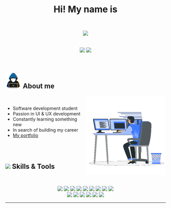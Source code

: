 <h1 align="center"><b>Hi! </b>My name is</h1>
<br>

<p align="center">
  <img src="https://404lucas.netlify.app/img/logo.png" height="100">
  <br>
  <br>
  <br>
  <img height='180em' src="https://github-readme-stats.vercel.app/api?username=404lucas&&show_icons=true&theme=gotham"/> <img height='180em' src= "https://github-readme-stats.vercel.app/api/top-langs/?username=404lucas&layout=compact&theme=gotham" />

</p>
<br>

	
## <picture><img src = "https://github.com/0xAbdulKhalid/0xAbdulKhalid/raw/main/assets/mdImages/about_me.gif" width = 50px></picture> **About me**


<picture> <img align="right" src="https://github.com/0xAbdulKhalid/0xAbdulKhalid/raw/main/assets/mdImages/Right_Side.gif" width = 250px></picture>

<br>

- Software development student
- Passion in UI & UX development
- Constantly learning something new
- In search of building my career
- [My portfolio](https://404lucas.netlify.app/)


<br><br>

## <img src="https://media2.giphy.com/media/QssGEmpkyEOhBCb7e1/giphy.gif?cid=ecf05e47a0n3gi1bfqntqmob8g9aid1oyj2wr3ds3mg700bl&rid=giphy.gif" width ="25"><b> Skills & Tools</b>
<br>

<p align="center">
	<img src="https://cdn.jsdelivr.net/gh/devicons/devicon/icons/html5/html5-original.svg" height="60px"/> 
	<img src="https://cdn.jsdelivr.net/gh/devicons/devicon/icons/css3/css3-original.svg"  height="60px"/> 
	<img src="https://cdn.jsdelivr.net/gh/devicons/devicon/icons/javascript/javascript-original.svg"  height="60px"/>
	<img src="https://cdn.jsdelivr.net/gh/devicons/devicon/icons/php/php-plain.svg"  height="60px"/> 
	<img src="https://cdn.jsdelivr.net/gh/devicons/devicon/icons/react/react-original.svg"  height="60px"/> 
	<img src="https://cdn.jsdelivr.net/gh/devicons/devicon/icons/csharp/csharp-original.svg"  height="60px"/> 
	<img src="https://cdn.jsdelivr.net/gh/devicons/devicon/icons/dot-net/dot-net-plain-wordmark.svg"  height="60px"/>
	<img src="https://cdn.jsdelivr.net/gh/devicons/devicon/icons/mysql/mysql-original.svg"  height="60px"/>
	<img src="https://cdn.jsdelivr.net/gh/devicons/devicon/icons/bootstrap/bootstrap-original.svg"  height="60px">
<br>
	<img src="https://cdn.jsdelivr.net/gh/devicons/devicon/icons/vscode/vscode-original.svg" height="60px"/>
	<img src="https://cdn.jsdelivr.net/gh/devicons/devicon/icons/visualstudio/visualstudio-plain.svg" height="60px"/>
	<img src="https://cdn.jsdelivr.net/gh/devicons/devicon/icons/git/git-original.svg" height="60px"/>
	<img src="https://cdn.jsdelivr.net/gh/devicons/devicon/icons/nodejs/nodejs-original.svg" height="60px">
	<img src="https://cdn.jsdelivr.net/gh/devicons/devicon/icons/figma/figma-original.svg" height="60px">
	<img src="https://cdn.jsdelivr.net/gh/devicons/devicon/icons/photoshop/photoshop-plain.svg" height="60px">

<br>

-----
